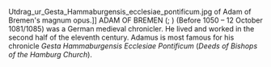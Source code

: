 Utdrag_ur_Gesta_Hammaburgensis_ecclesiae_pontificum.jpg of Adam of Bremen's magnum opus.]] ADAM OF BREMEN (; ) (Before 1050 – 12 October 1081/1085) was a German medieval chronicler. He lived and worked in the second half of the eleventh century. Adamus is most famous for his chronicle _Gesta Hammaburgensis Ecclesiae Pontificum_ (_Deeds of Bishops of the Hamburg Church_).
